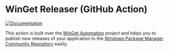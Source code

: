 # WinGet Releaser (GitHub Action)

[![Documentation][docs-badge]][docs]

This action is built over the [WinGet Automation][winget-pkgs-automation] project and helps you to publish new releases of your application to the [Windows Package Manager Community Repository][winget-pkgs-repo] easily.

[docs-badge]: https://img.shields.io/badge/Documentation-bittu.eu.org-blue
[docs]: https://bittu.eu.org/docs/wr-intro
[winget-pkgs-automation]: https://github.com/vedantmgoyal2009/vedantmgoyal2009/tree/main/winget-pkgs-automation
[winget-pkgs-repo]: https://github.com/microsoft/winget-pkgs
